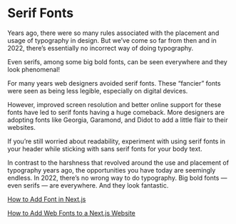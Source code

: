 # Serif Fonts

Years ago, there were so many rules associated with the placement and usage of typography in design. But we’ve come so far from then and in 2022, there’s essentially no incorrect way of doing typography.

Even serifs, among some big bold fonts, can be seen everywhere and they look phenomenal!

For many years web designers avoided serif fonts. These “fancier” fonts were seen as being less legible, especially on digital devices.

However, improved screen resolution and better online support for these fonts have led to serif fonts having a huge comeback. More designers are adopting fonts like Georgia, Garamond, and Didot to add a little flair to their websites.

If you’re still worried about readability, experiment with using serif fonts in your header while sticking with sans serif fonts for your body text.

In contrast to the harshness that revolved around the use and placement of typography years ago, the opportunities you have today are seemingly endless. In 2022, there’s no wrong way to do typography. Big bold fonts — even serifs — are everywhere. And they look fantastic.

[How to Add Font in Next.js](https://medium.com/nextjs/how-to-add-font-in-next-js-7a7fba80d528)

[How to Add Web Fonts to a Next.js Website](https://www.makeuseof.com/nextjs-web-fonts/)